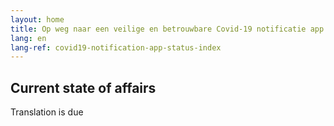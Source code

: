 ```yaml
---
layout: home
title: Op weg naar een veilige en betrouwbare Covid-19 notificatie app
lang: en
lang-ref: covid19-notification-app-status-index
---
```


## Current state of affairs

Translation is due